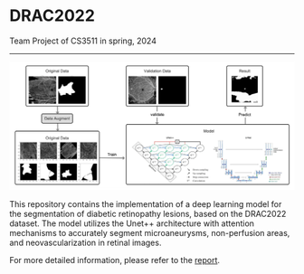 # DRAC2022
Team Project of CS3511 in spring, 2024

---
![alt text](pipeline.png)

This repository contains the implementation of a deep learning model for the segmentation of diabetic retinopathy lesions, based on the DRAC2022 dataset. The model utilizes the Unet++ architecture with attention mechanisms to accurately segment microaneurysms, non-perfusion areas, and neovascularization in retinal images.

For more detailed information, please refer to the [report](./report.pdf).

